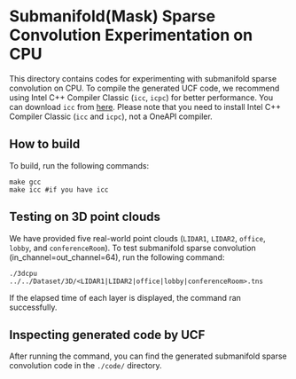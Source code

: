 # Submanifold(Mask) Sparse Convolution Experimentation on CPU
This directory contains codes for experimenting with submanifold sparse convolution on CPU. 
To compile the generated UCF code, we recommend using Intel C++ Compiler Classic (`icc`, `icpc`) for better performance. You can download `icc` from [here](https://www.intel.com/content/www/us/en/developer/tools/oneapi/dpc-compiler.html#gs.fyw7ne). Please note that you need to install Intel C++ Compiler Classic (`icc` and `icpc`), not a OneAPI compiler. 


## How to build 
To build, run the following commands:

    make gcc 
    make icc #if you have icc
    
## Testing on 3D point clouds
We have provided five real-world point clouds (`LIDAR1`, `LIDAR2`, `office`, `lobby`, and `conferenceRoom`).
To test submanifold sparse convolution (in_channel=out_channel=64), run the following command:

    ./3dcpu ../../Dataset/3D/<LIDAR1|LIDAR2|office|lobby|conferenceRoom>.tns 
        
If the elapsed time of each layer is displayed, the command ran successfully.


## Inspecting generated code by UCF
After running the command, you can find the generated submanifold sparse convolution code in the `./code/` directory.
